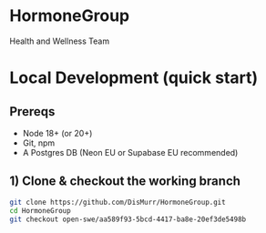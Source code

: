 # HormoneGroup
Health and Wellness Team

# Local Development (quick start)

## Prereqs
- Node 18+ (or 20+)
- Git, npm
- A Postgres DB (Neon EU or Supabase EU recommended)

## 1) Clone & checkout the working branch
```bash
git clone https://github.com/DisMurr/HormoneGroup.git
cd HormoneGroup
git checkout open-swe/aa589f93-5bcd-4417-ba8e-20ef3de5498b